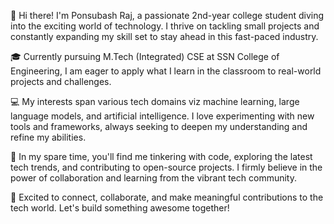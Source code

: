 👋 Hi there! I'm Ponsubash Raj, a passionate 2nd-year college student diving into the exciting world of technology. I thrive on tackling small projects and constantly expanding my skill set to stay ahead in this fast-paced industry.

🎓 Currently pursuing M.Tech (Integrated) CSE at SSN College of Engineering, I am eager to apply what I learn in the classroom to real-world projects and challenges.

💻 My interests span various tech domains viz machine learning, large language models, and artificial intelligence. I love experimenting with new tools and frameworks, always seeking to deepen my understanding and refine my abilities.

🚀 In my spare time, you'll find me tinkering with code, exploring the latest tech trends, and contributing to open-source projects. I firmly believe in the power of collaboration and learning from the vibrant tech community.

🌟 Excited to connect, collaborate, and make meaningful contributions to the tech world. Let's build something awesome together!
